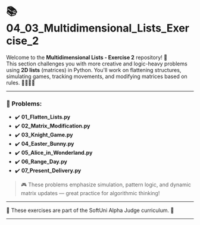# 📚 04_03_Multidimensional_Lists_Exercise_2

Welcome to the **Multidimensional Lists - Exercise 2** repository! 🎉  
This section challenges you with more creative and logic-heavy problems using **2D lists** (matrices) in Python. You'll
work on flattening structures, simulating games, tracking movements, and modifying matrices based on rules. 🧠🎯🧺🐰

---

### 📓 Problems:

- ✔️ **01_Flatten_Lists.py**
- ✔️ **02_Matrix_Modification.py**
- ✔️ **03_Knight_Game.py**
- ✔️ **04_Easter_Bunny.py**
- ✔️ **05_Alice_in_Wonderland.py**
- ✔️ **06_Range_Day.py**
- ✔️ **07_Present_Delivery.py**

> 🎮 These problems emphasize simulation, pattern logic, and dynamic matrix updates — great practice for algorithmic thinking!

---

🚀 These exercises are part of the SoftUni Alpha Judge curriculum. 👋

---
